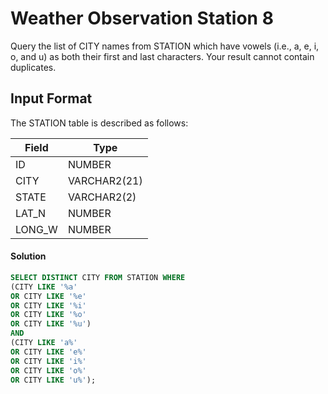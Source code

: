 # Weather Observation Station 8

Query the list of CITY names from STATION which have vowels (i.e., a, e, i, o, and u) 
as both their first and last characters. Your result cannot contain duplicates.

## Input Format

The STATION table is described as follows:

|  Field | Type |
|-------|-----|
| ID  | NUMBER |
| CITY | VARCHAR2(21)   |
| STATE| VARCHAR2(2)  |
| LAT_N |  NUMBER |
| LONG_W | NUMBER |

#### Solution
```sql
SELECT DISTINCT CITY FROM STATION WHERE 
(CITY LIKE '%a' 
OR CITY LIKE '%e' 
OR CITY LIKE '%i' 
OR CITY LIKE '%o' 
OR CITY LIKE '%u')
AND
(CITY LIKE 'a%' 
OR CITY LIKE 'e%' 
OR CITY LIKE 'i%' 
OR CITY LIKE 'o%' 
OR CITY LIKE 'u%');
```
